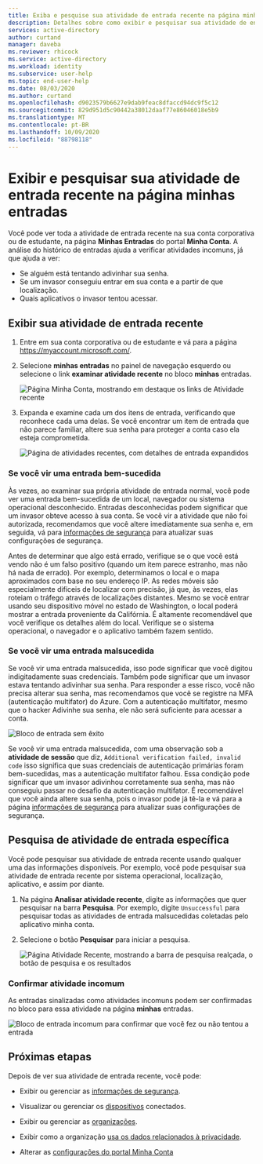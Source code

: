 ```yaml
---
title: Exiba e pesquise sua atividade de entrada recente na página minhas entradas-Azure Active Directory | Microsoft Docs
description: Detalhes sobre como exibir e pesquisar sua atividade de entrada recente na página Minhas Entradas do portal Minha Conta.
services: active-directory
author: curtand
manager: daveba
ms.reviewer: rhicock
ms.service: active-directory
ms.workload: identity
ms.subservice: user-help
ms.topic: end-user-help
ms.date: 08/03/2020
ms.author: curtand
ms.openlocfilehash: d9023579b6627e9dab9feac8dfaccd94dc9f5c12
ms.sourcegitcommit: 829d951d5c90442a38012daaf77e86046018e5b9
ms.translationtype: MT
ms.contentlocale: pt-BR
ms.lasthandoff: 10/09/2020
ms.locfileid: "88798118"
---
```

# <a name="view-and-search-your-recent-sign-in-activity-from-the-my-sign-ins-page"></a>Exibir e pesquisar sua atividade de entrada recente na página minhas entradas

Você pode ver toda a atividade de entrada recente na sua conta corporativa ou de estudante, na página **Minhas Entradas** do portal **Minha Conta**. A análise do histórico de entradas ajuda a verificar atividades incomuns, já que ajuda a ver:

- Se alguém está tentando adivinhar sua senha.
- Se um invasor conseguiu entrar em sua conta e a partir de que localização.
- Quais aplicativos o invasor tentou acessar.

## <a name="view-your-recent-sign-in-activity"></a>Exibir sua atividade de entrada recente

1. Entre em sua conta corporativa ou de estudante e vá para a página https://myaccount.microsoft.com/.

2. Selecione **minhas entradas** no painel de navegação esquerdo ou selecione o link **examinar atividade recente** no bloco **minhas** entradas.

    ![Página Minha Conta, mostrando em destaque os links de Atividade recente](media/my-account-portal/my-account-portal-sign-ins.png)

3. Expanda e examine cada um dos itens de entrada, verificando que reconhece cada uma delas. Se você encontrar um item de entrada que não parece familiar, altere sua senha para proteger a conta caso ela esteja comprometida.

    ![Página de atividades recentes, com detalhes de entrada expandidos](media/my-account-portal-sign-ins-page/recent-activity.png)

### <a name="if-you-see-a-successful-sign-in"></a>Se você vir uma entrada bem-sucedida

Às vezes, ao examinar sua própria atividade de entrada normal, você pode ver uma entrada bem-sucedida de um local, navegador ou sistema operacional desconhecido. Entradas desconhecidas podem significar que um invasor obteve acesso à sua conta. Se você vir a atividade que não foi autorizada, recomendamos que você altere imediatamente sua senha e, em seguida, vá para [informações de segurança](https://mysignins.microsoft.com/security-info) para atualizar suas configurações de segurança.

Antes de determinar que algo está errado, verifique se o que você está vendo não é um falso positivo (quando um item parece estranho, mas não há nada de errado). Por exemplo, determinamos o local e o mapa aproximados com base no seu endereço IP. As redes móveis são especialmente difíceis de localizar com precisão, já que, às vezes, elas roteiam o tráfego através de localizações distantes. Mesmo se você entrar usando seu dispositivo móvel no estado de Washington, o local poderá mostrar a entrada proveniente da Califórnia. É altamente recomendável que você verifique os detalhes além do local. Verifique se o sistema operacional, o navegador e o aplicativo também fazem sentido.

### <a name="if-you-see-an-unsuccessful-sign-in"></a>Se você vir uma entrada malsucedida

Se você vir uma entrada malsucedida, isso pode significar que você digitou indigitadamente suas credenciais. Também pode significar que um invasor estava tentando adivinhar sua senha. Para responder a esse risco, você não precisa alterar sua senha, mas recomendamos que você se registre na MFA (autenticação multifator) do Azure. Com a autenticação multifator, mesmo que o hacker Adivinhe sua senha, ele não será suficiente para acessar a conta.

![Bloco de entrada sem êxito](media/my-account-portal-sign-ins-page/unsuccessful.png)

Se você vir uma entrada malsucedida, com uma observação sob a **atividade de sessão** que diz, `Additional verification failed, invalid code` isso significa que suas credenciais de autenticação primárias foram bem-sucedidas, mas a autenticação multifator falhou. Essa condição pode significar que um invasor adivinhou corretamente sua senha, mas não conseguiu passar no desafio da autenticação multifator. É recomendável que você ainda altere sua senha, pois o invasor pode já tê-la e vá para a página [informações de segurança](https://mysignins.microsoft.com/security-info) para atualizar suas configurações de segurança.

## <a name="search-for-specific-sign-in-activity"></a>Pesquisa de atividade de entrada específica

Você pode pesquisar sua atividade de entrada recente usando qualquer uma das informações disponíveis. Por exemplo, você pode pesquisar sua atividade de entrada recente por sistema operacional, localização, aplicativo, e assim por diante.

1. Na página **Analisar atividade recente**, digite as informações que quer pesquisar na barra **Pesquisa**. Por exemplo, digite `Unsuccessful` para pesquisar todas as atividades de entrada malsucedidas coletadas pelo aplicativo minha conta.

2. Selecione o botão **Pesquisar** para iniciar a pesquisa.

    ![Página Atividade Recente, mostrando a barra de pesquisa realçada, o botão de pesquisa e os resultados](media/my-account-portal-sign-ins-page/sign-in-search.png)

### <a name="confirm-unusual-activity"></a>Confirmar atividade incomum

As entradas sinalizadas como atividades incomuns podem ser confirmadas no bloco para essa atividade na página **minhas** entradas.

![Bloco de entrada incomum para confirmar que você fez ou não tentou a entrada](media/my-account-portal-sign-ins-page/this-wasnt-me.png)

## <a name="next-steps"></a>Próximas etapas

Depois de ver sua atividade de entrada recente, você pode:

- Exibir ou gerenciar as [informações de segurança](./security-info-setup-signin.md).

- Visualizar ou gerenciar os [dispositivos](my-account-portal-devices-page.md) conectados.

- Exibir ou gerenciar as [organizações](my-account-portal-organizations-page.md).

- Exibir como a organização [usa os dados relacionados à privacidade](my-account-portal-privacy-page.md).

- Alterar as [configurações do portal Minha Conta](my-account-portal-settings.md)